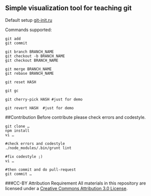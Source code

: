 ## Simple visualization tool for teaching git

Default setup [git-init.ru](http://io.git-init.ru/git-trainer/)

Commands supported:

````
git add
git commit

git branch BRANCH_NAME
git checkout -b BRANCH_NAME
git checkout BRANCH_NAME

git merge BRANCH_NAME
git rebase BRANCH_NAME

git reset HASH

git gc

git cherry-pick HASH #just for demo

git revert HASH  #just for demo
````

##Contribution
Before contribute please check errors and codestyle.

```
git clone …
npm install
vi …

#check errors and codestyle
./node_modules/.bin/grunt lint

#fix codestyle ;)
vi …

#then commit and do pull-request
git commit …

```

###CC-BY Attribution Requirement
All materials in this repository are licensed under a [Creative Commons Attribution 3.0 License](http://creativecommons.org/licenses/by/3.0/).
